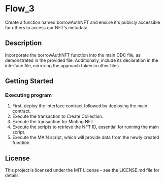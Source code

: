 # Flow_3

Create a function named borrowAuthNFT and ensure it's publicly accessible for others to access our NFT's metadata.

## Description

Incorporate the borrowAuthNFT function into the main CDC file, as demonstrated in the provided file. Additionally, include its declaration in the interface file, mirroring the approach taken in other files.

## Getting Started

### Executing program

1. First, deploy the interface contract followed by deploying the main contract.
2. Execute the transaction to Create Collection.
3. Execute the transaction for Minting NFT.
4. Execute the scripts to retrieve the NFT ID, essential for running the main script.
5. Execute the MAIN script, which will provide data from the newly created function.

## License

This project is licensed under the MIT License - see the LICENSE.md file for details
